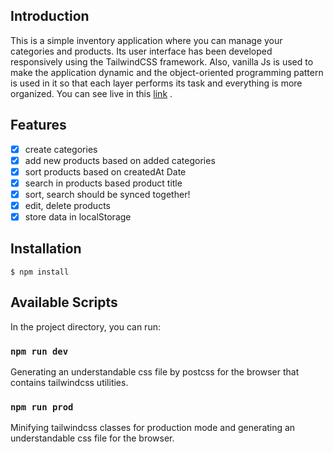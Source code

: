 ## Introduction
This is a simple inventory application where you can manage your categories and products. Its user interface has been developed responsively using the TailwindCSS framework. Also, vanilla Js is used to make the application dynamic and the object-oriented programming pattern is used in it so that each layer performs its task and everything is more organized. You can see live in this [link](https://inventory-app-swart-ten.vercel.app/) .
## Features
 - [x] create categories
 - [x] add new products based on added categories
 - [x] sort products based on createdAt Date
 - [x] search in products based product title
 - [x] sort, search should be synced together!
 - [x] edit, delete products
 - [x] store data in localStorage
## Installation
```
$ npm install
```
## Available Scripts
In the project directory, you can run:
### `npm run dev`
Generating an understandable css file by postcss for the browser that contains tailwindcss utilities.
### `npm run prod`
Minifying tailwindcss classes for production mode and generating an understandable css file for the browser.

